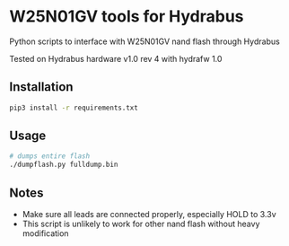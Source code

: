 # W25N01GV tools for Hydrabus

Python scripts to interface with W25N01GV nand flash through Hydrabus

Tested on Hydrabus hardware v1.0 rev 4 with hydrafw 1.0

## Installation


```bash
pip3 install -r requirements.txt
```

## Usage

```bash
# dumps entire flash
./dumpflash.py fulldump.bin
```


## Notes

* Make sure all leads are connected properly, especially HOLD to 3.3v
* This script is unlikely to work for other nand flash without heavy modification